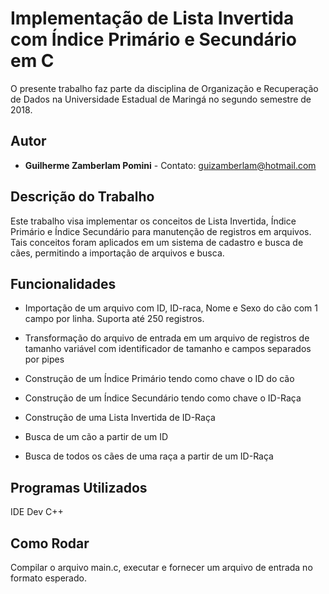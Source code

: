 # Implementação de Lista Invertida com Índice Primário e Secundário em C

O presente trabalho faz parte da disciplina de Organização e Recuperação de Dados na Universidade Estadual de Maringá no segundo semestre de 2018.

## Autor

* **Guilherme Zamberlam Pomini** - Contato: guizamberlam@hotmail.com

## Descrição do Trabalho

Este trabalho visa implementar os conceitos de Lista Invertida, Índice Primário e Índice Secundário para manutenção de registros em arquivos. Tais conceitos foram aplicados em um sistema de cadastro e busca de cães, permitindo a importação de arquivos e busca.

## Funcionalidades

* Importação de um arquivo com ID, ID-raca, Nome e Sexo do cão com 1 campo por linha. Suporta até 250 registros.

* Transformação do arquivo de entrada em um arquivo de registros de tamanho variável com identificador de tamanho e campos separados por pipes

* Construção de um Índice Primário tendo como chave o ID do cão

* Construção de um Índice Secundário tendo como chave o ID-Raça

* Construção de uma Lista Invertida de ID-Raça

* Busca de um cão a partir de um ID

* Busca de todos os cães de uma raça a partir de um ID-Raça

## Programas Utilizados

IDE Dev C++

## Como Rodar

Compilar o arquivo main.c, executar e fornecer um arquivo de entrada no formato esperado.


